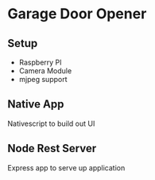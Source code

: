 # Garage Door Opener

## Setup
* Raspberry PI
* Camera Module
* mjpeg support


## Native App
Nativescript to build out UI

## Node Rest Server
Express app to serve up application